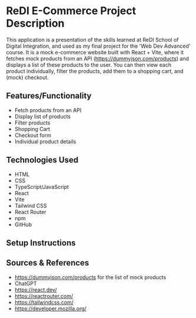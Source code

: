 # ReDI E-Commerce Project Description

This application is a presentation of the skills learned at ReDI School of Digital
Integration, and used as my final project for the 'Web Dev Advanced' course. 
It is a mock e-commerce website built with React + Vite, where it fetches
mock products from an API (https://dummyjson.com/products) and displays a list
of these products to the user. You can then view each product individually,
filter the products, add them to a shopping cart, and (mock) checkout.

## Features/Functionality
- Fetch products from an API
- Display list of products
- Filter products
- Shopping Cart
- Checkout form
- Individual product details


## Technologies Used
- HTML
- CSS
- TypeScript/JavaScript
- React
- Vite
- Tailwind CSS
- React Router
- npm
- GitHub


## Setup Instructions



## Sources & References
- https://dummyjson.com/products for the list of mock products
- ChatGPT
- https://react.dev/ 
- https://reactrouter.com/
- https://tailwindcss.com/
- https://developer.mozilla.org/
